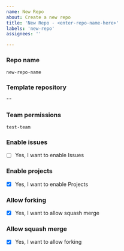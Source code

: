 ```yaml
---
name: New Repo
about: Create a new repo
title: 'New Repo - <enter-repo-name-here>'
labels: 'new-repo'
assignees: ''

---
```


<!-- INSTRUCTIONS -->
<!-- fill out the information under each of the "###" headings -->
<!-- do not change the headings, ticks, or code blocks -->
<!-- do not add text between the ### heading and the input -->

<!-- FIELD HELP -->
<!-- Repository Name: Enter in the name of the new repository name in between the ticks
<!-- Template Repository: If applicable, enter in the name of the template repository in between the ticks - if none, use "" -->
<!-- Team Permissions: Enter in the name of the team in between the ticks - if none, use "" -->
<!-- Enable Issues: Whether to enable issues on the repo or not, if so, insert an "x" in between the brackets, like [x] -->
<!-- Enable Projects: Whether to enable projects on the repo or not, if so, insert an "x" in between the brackets, like [x] -->
<!-- Allow Forking: Whether to allow forking of the repo or not, if so, insert an "x" in between the brackets, like [x] -->
<!-- Allow Forking: Whether to allow squsah merges in the repo or not, if so, insert an "x" in between the brackets, like [x] -->

### Repo name

`new-repo-name`

### Template repository

`""`

### Team permissions
`test-team`

### Enable issues

- [ ] Yes, I want to enable Issues

### Enable projects

- [x] Yes, I want to enable Projects

### Allow forking

- [x] Yes, I want to allow squash merge

### Allow squash merge

- [x] Yes, I want to allow forking
